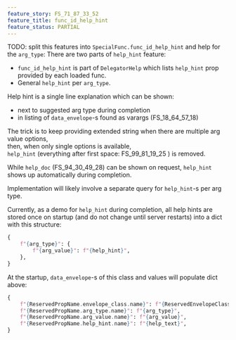 ```yaml
---
feature_story: FS_71_87_33_52
feature_title: func_id_help_hint
feature_status: PARTIAL
---
```


TODO: split this features into `SpecialFunc.func_id_help_hint` and help for the `arg_type`:
There are two parts of `help_hint` feature:
*   `func_id_help_hint` is part of `DelegatorHelp` which lists `help_hint` prop provided by each loaded func.
*   General `help_hint` per `arg_type`.

Help hint is a single line explanation which can be shown:
*   next to suggested arg type during completion
*   in listing of `data_envelope`-s found as varargs (FS_18_64_57_18)

The trick is to keep providing extended string when there are multiple arg value options,<br/>
then, when only single options is available,<br/>
`help_hint` (everything after first space: FS_99_81_19_25 ) is removed.

While `help_doc` (FS_94_30_49_28) can be shown on request,
`help_hint` shows up automatically during completion.

Implementation will likely involve a separate query
for `help_hint`-s per arg type.

Currently, as a demo for `help_hint` during completion,
all help hints are stored once on startup (and do not change until server restarts)
into a dict with this structure:

```python
{
    f"{arg_type}": {
        f"{arg_value}": f"{help_hint}",
    },
}
```

At the startup, `data_envelope`-s of this class and values will populate dict above:

```python
{
    f"{ReservedPropName.envelope_class.name}": f"{ReservedEnvelopeClass.ClassHelp.name}",
    f"{ReservedPropName.arg_type.name}": f"{arg_type}",
    f"{ReservedPropName.arg_value.name}": f"{arg_value}",
    f"{ReservedPropName.help_hint.name}": f"{help_text}",
}
```

